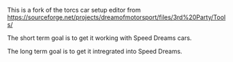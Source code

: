 This is a fork of the torcs car setup editor from https://sourceforge.net/projects/dreamofmotorsport/files/3rd%20Party/Tools/

The short term goal is to get it working with Speed Dreams cars.

The long term goal is to get it intregrated into Speed Dreams.
